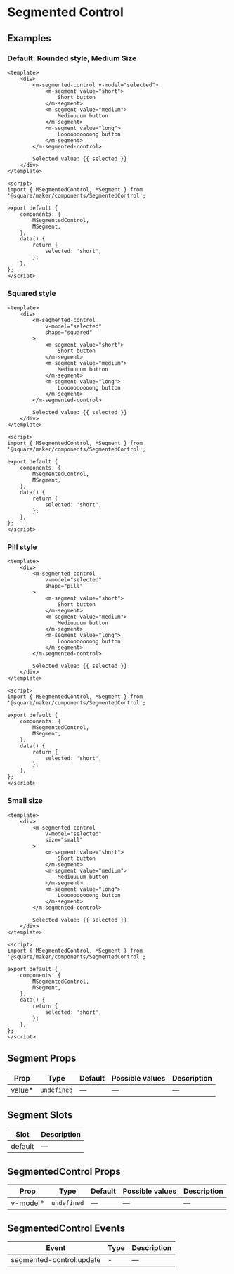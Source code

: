 # Segmented Control

## Examples

### Default: Rounded style, Medium Size

```vue
<template>
	<div>
		<m-segmented-control v-model="selected">
			<m-segment value="short">
				Short button
			</m-segment>
			<m-segment value="medium">
				Mediuuuum button
			</m-segment>
			<m-segment value="long">
				Loooooooooong button
			</m-segment>
		</m-segmented-control>

		Selected value: {{ selected }}
	</div>
</template>

<script>
import { MSegmentedControl, MSegment } from '@square/maker/components/SegmentedControl';

export default {
	components: {
		MSegmentedControl,
		MSegment,
	},
	data() {
		return {
			selected: 'short',
		};
	},
};
</script>
```

### Squared style

```vue
<template>
	<div>
		<m-segmented-control
			v-model="selected"
			shape="squared"
		>
			<m-segment value="short">
				Short button
			</m-segment>
			<m-segment value="medium">
				Mediuuuum button
			</m-segment>
			<m-segment value="long">
				Loooooooooong button
			</m-segment>
		</m-segmented-control>

		Selected value: {{ selected }}
	</div>
</template>

<script>
import { MSegmentedControl, MSegment } from '@square/maker/components/SegmentedControl';

export default {
	components: {
		MSegmentedControl,
		MSegment,
	},
	data() {
		return {
			selected: 'short',
		};
	},
};
</script>
```

### Pill style

```vue
<template>
	<div>
		<m-segmented-control
			v-model="selected"
			shape="pill"
		>
			<m-segment value="short">
				Short button
			</m-segment>
			<m-segment value="medium">
				Mediuuuum button
			</m-segment>
			<m-segment value="long">
				Loooooooooong button
			</m-segment>
		</m-segmented-control>

		Selected value: {{ selected }}
	</div>
</template>

<script>
import { MSegmentedControl, MSegment } from '@square/maker/components/SegmentedControl';

export default {
	components: {
		MSegmentedControl,
		MSegment,
	},
	data() {
		return {
			selected: 'short',
		};
	},
};
</script>
```

### Small size

```vue
<template>
	<div>
		<m-segmented-control
			v-model="selected"
			size="small"
		>
			<m-segment value="short">
				Short button
			</m-segment>
			<m-segment value="medium">
				Mediuuuum button
			</m-segment>
			<m-segment value="long">
				Loooooooooong button
			</m-segment>
		</m-segmented-control>

		Selected value: {{ selected }}
	</div>
</template>

<script>
import { MSegmentedControl, MSegment } from '@square/maker/components/SegmentedControl';

export default {
	components: {
		MSegmentedControl,
		MSegment,
	},
	data() {
		return {
			selected: 'short',
		};
	},
};
</script>
```


<!-- api-tables:start -->
## Segment Props

| Prop   | Type        | Default | Possible values | Description |
| ------ | ----------- | ------- | --------------- | ----------- |
| value* | `undefined` | —       | —               | —           |


## Segment Slots

| Slot    | Description |
| ------- | ----------- |
| default | —           |


## SegmentedControl Props

| Prop     | Type        | Default | Possible values | Description |
| -------- | ----------- | ------- | --------------- | ----------- |
| v-model* | `undefined` | —       | —               | —           |


## SegmentedControl Events

| Event                    | Type | Description |
| ------------------------ | ---- | ----------- |
| segmented-control:update | -    | —           |
<!-- api-tables:end -->
